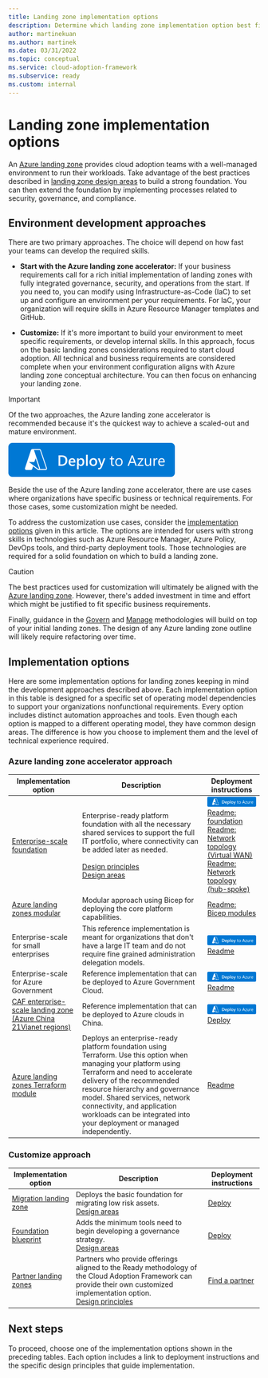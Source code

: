 ```yaml
---
title: Landing zone implementation options
description: Determine which landing zone implementation option best fits your requirements.
author: martinekuan
ms.author: martinek
ms.date: 03/31/2022
ms.topic: conceptual
ms.service: cloud-adoption-framework
ms.subservice: ready
ms.custom: internal
---
```


# Landing zone implementation options

An [Azure landing zone](./index.md) provides cloud adoption teams with a well-managed environment to run their workloads. Take advantage of the best practices described in [landing zone design areas](./design-areas.md) to build a strong foundation. You can then extend the foundation by implementing processes related to security, governance, and compliance.

## Environment development approaches

There are two primary approaches. The choice will depend on how fast your teams can develop the required skills.

- **Start with the Azure landing zone accelerator:** If your business requirements call for a rich initial implementation of landing zones with fully integrated governance, security, and operations from the start. If you need to, you can modify using Infrastructure-as-Code (IaC) to set up and configure an environment per your requirements. For IaC, your organization will require skills in Azure Resource Manager templates and GitHub.

- **Customize:** If it's more important to build your environment to meet specific requirements, or develop internal skills. In this approach, focus on the basic landing zones considerations required to start cloud adoption. All technical and business requirements are considered complete when your environment configuration aligns with Azure landing zone conceptual architecture. You can then focus on enhancing your landing zone.

> [!IMPORTANT]
> Of the two approaches, the Azure landing zone accelerator is recommended because it's the quickest way to achieve a scaled-out and mature environment.
>
> [![`DTA-Button-ALZ`](https://raw.githubusercontent.com/Azure/azure-quickstart-templates/master/1-CONTRIBUTION-GUIDE/images/deploytoazure.svg?sanitize=true)](https://aka.ms/caf/ready/accelerator)

Beside the use of the Azure landing zone accelerator, there are use cases where organizations have specific business or technical requirements. For those cases, some customization might be needed.

To address the customization use cases, consider the [implementation options](#implementation-options) given in this article. The options are intended for users with strong skills in technologies such as Azure Resource Manager, Azure Policy, DevOps tools, and third-party deployment tools. Those technologies are required for a solid foundation on which to build a landing zone.

> [!CAUTION]
> The best practices used for customization will ultimately be aligned with the [Azure landing zone](./index.md). However, there's added investment in time and effort which might be justified to fit specific business requirements.

Finally, guidance in the [Govern](../../govern/index.md) and [Manage](../../manage/index.md) methodologies will build on top of your initial landing zones. The design of any Azure landing zone outline will likely require refactoring over time.

## Implementation options

Here are some implementation options for landing zones keeping in mind the development approaches described above. Each implementation option in this table is designed for a specific set of operating model dependencies to support your organizations nonfunctional requirements. Every option includes distinct automation approaches and tools. Even though each option is mapped to a different operating model, they have common design areas. The difference is how you choose to implement them and the level of technical experience required.

### Azure landing zone accelerator approach

| Implementation option | Description | Deployment instructions |
|---|---|---|
| [Enterprise-scale foundation](../enterprise-scale/index.md) | Enterprise-ready platform foundation with all the necessary shared services to support the full IT portfolio, where connectivity can be added later as needed. </br></br> [Design principles](./design-principles.md) </br> [Design areas](design-areas.md) | [![Dta-button]][DTA-WingTip]</br> [Readme: foundation](https://github.com/Azure/Enterprise-Scale/blob/main/docs/reference/wingtip/README.md)</br> [Readme: Network topology (Virtual WAN)](https://github.com/Azure/Enterprise-Scale/blob/main/docs/reference/contoso/Readme.md)</br> [Readme: Network topology (hub-spoke)](https://github.com/Azure/Enterprise-Scale/blob/main/docs/reference/adventureworks/README.md) |
|[Azure landing zones modular](https://github.com/Azure/ALZ-Bicep/blob/main/docs/wiki/Home.md)|Modular approach using Bicep for deploying the core platform capabilities. | [Readme: Bicep modules](https://github.com/Azure/ALZ-Bicep)
| Enterprise-scale for small enterprises| This reference implementation is meant for organizations that don't have a large IT team and do not require fine grained administration delegation models. | [![Dta-button]][DTA-small-enterprises]</br>[Readme](https://github.com/Azure/Enterprise-Scale/blob/main/docs/reference/treyresearch/README.md) |
| Enterprise-scale for Azure Government|Reference implementation that can be deployed to Azure Government Cloud. | [![Dta-button]][DTA-AzureGov] </br>[Readme](https://github.com/Azure/Enterprise-Scale#readme)|
| [CAF enterprise-scale landing zone (Azure China 21Vianet regions)](https://github.com/Azure/Enterprise-Scale/tree/main/eslzArm#do-it-yourself-deployment-instructions-for-enterprise-scale-using-azure-powershell) | Reference implementation that can be deployed to Azure clouds in China. | [![Dta-button]][DTA-21Vianet] </br> [Deploy](https://github.com/Azure/Enterprise-Scale/blob/cf46ee50e2720a42bebdd5b43abc08738f349794/eslzArm/README-AzureChina.md) |
| [Azure landing zones Terraform module](deploy-landing-zones-with-terraform.md) | Deploys an enterprise-ready platform foundation using Terraform. Use this option when managing your platform using Terraform and need to accelerate delivery of the recommended resource hierarchy and governance model. Shared services, network connectivity, and application workloads can be integrated into your deployment or managed independently. |[Readme](https://github.com/Azure/terraform-azurerm-caf-enterprise-scale#readme) |

### Customize approach

| Implementation option | Description | Deployment instructions |
|---|---|---|
| [Migration landing zone](./migrate-landing-zone.md) | Deploys the basic foundation for migrating low risk assets. </br>[Design areas](./migrate-landing-zone.md#design-areas)| [Deploy](/azure/governance/blueprints/samples/caf-foundation/deploy) |
| [Foundation blueprint](./foundation-blueprint.md) | Adds the minimum tools need to begin developing a governance strategy. </br>[Design areas](./foundation-blueprint.md#design-areas) | [Deploy](./foundation-blueprint.md) |
| [Partner landing zones](./partner-landing-zone.md) | Partners who provide offerings aligned to the Ready methodology of the Cloud Adoption Framework can provide their own customized implementation option. </br>[Design principles](partner-landing-zone.md) | [Find a partner](https://www.microsoft.com/azure/partners/adopt?filters=ready) |

## Next steps

To proceed, choose one of the implementation options shown in the preceding tables. Each option includes a link to deployment instructions and the specific design principles that guide implementation.

<!-- The following section is used to store references to external images and links to reduce maintenance overhead and enable tooltips -->

[/]: # (*******************************)
[/]: # (External image references below)
[/]: # (*******************************)

[DTA-Button]: https://raw.githubusercontent.com/Azure/azure-quickstart-templates/master/1-CONTRIBUTION-GUIDE/images/deploytoazure.svg?sanitize=true "Deploy Azure landing zone accelerator."

[/]: # (**************************)
[/]: # (External link labels below)
[/]: # (**************************)

[GitHub-foundation]: https://github.com/Azure/Enterprise-Scale/blob/main/docs/reference/wingtip/README.md
[GitHub-AdventureWorks]: https://github.com/Azure/Enterprise-Scale/blob/main/docs/reference/adventureworks/README.md
[GitHub-Contoso]: https://github.com/Azure/Enterprise-Scale/blob/main/docs/reference/contoso/Readme.md
[GitHub-TreyResearch]: https://github.com/Azure/Enterprise-Scale/blob/main/docs/reference/treyresearch/README.md
[Github-AzureGov]: https://aka.ms/enterprisescale

[DTA-WingTip]: https://portal.azure.com/#blade/Microsoft_Azure_CreateUIDef/CustomDeploymentBlade/uri/https%3A%2F%2Fraw.githubusercontent.com%2FAzure%2FEnterprise-Scale%2Fmain%2FeslzArm%2FeslzArm.json/uiFormDefinitionUri/https%3A%2F%2Fraw.githubusercontent.com%2FAzure%2FEnterprise-Scale%2Fmain%2FeslzArm%2Feslz-portal.json
[DTA-VWAN]: https://portal.azure.com/#blade/Microsoft_Azure_CreateUIDef/CustomDeploymentBlade/uri/https%3A%2F%2Fraw.githubusercontent.com%2FAzure%2FEnterprise-Scale%2Fmain%2FeslzArm%2FeslzArm.json/uiFormDefinitionUri/https%3A%2F%2Fraw.githubusercontent.com%2FAzure%2FEnterprise-Scale%2Fmain%2FeslzArm%2Feslz-portal.json
[DTA-hub-spoke]: https://portal.azure.com/#blade/Microsoft_Azure_CreateUIDef/CustomDeploymentBlade/uri/https%3A%2F%2Fraw.githubusercontent.com%2FAzure%2FEnterprise-Scale%2Fmain%2FeslzArm%2FeslzArm.json/uiFormDefinitionUri/https%3A%2F%2Fraw.githubusercontent.com%2FAzure%2FEnterprise-Scale%2Fmain%2FeslzArm%2Feslz-portal.json
[DTA-small-enterprises]: https://portal.azure.com/#blade/Microsoft_Azure_CreateUIDef/CustomDeploymentBlade/uri/https%3A%2F%2Fraw.githubusercontent.com%2FAzure%2FEnterprise-Scale%2Fmain%2FeslzArm%2FeslzArm.json/uiFormDefinitionUri/https%3A%2F%2Fraw.githubusercontent.com%2FAzure%2FEnterprise-Scale%2Fmain%2FeslzArm%2Feslz-portal.json
[DTA-AzureGov]: https://portal.azure.us/#blade/Microsoft_Azure_CreateUIDef/CustomDeploymentBlade/uri/https%3A%2F%2Fraw.githubusercontent.com%2FAzure%2FEnterprise-Scale%2Fmain%2FeslzArm%2FeslzArm.json/uiFormDefinitionUri/https%3A%2F%2Fraw.githubusercontent.com%2FAzure%2FEnterprise-Scale%2Fmain%2FeslzArm%2Feslz-portal.json
[DTA-21Vianet]: https://github.com/Azure/Enterprise-Scale/blob/cf46ee50e2720a42bebdd5b43abc08738f349794/eslzArm/README-AzureChina.md
[DTA-21Vianet]: https://github.com/Azure/Enterprise-Scale/blob/cf46ee50e2720a42bebdd5b43abc08738f349794/eslzArm/README-AzureChina.md
